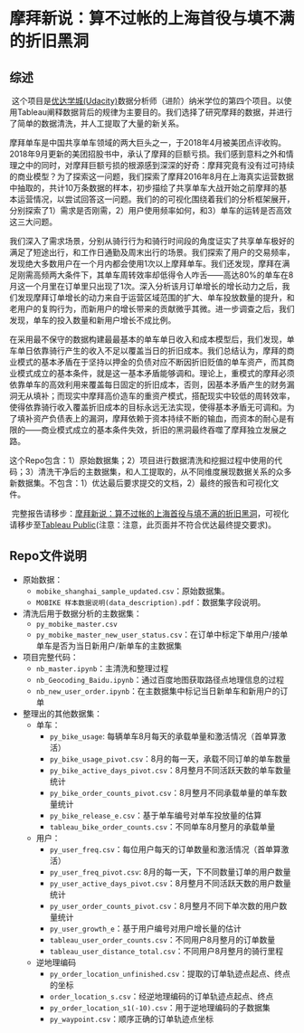 # 摩拜新说：算不过帐的上海首役与填不满的折旧黑洞

## 综述

​	这个项目是[优达学城(Udacity)](https://cn.udacity.com/)数据分析师（进阶）纳米学位的第四个项目。以使用Tableau阐释数据背后的规律为主要目的。我们选择了研究摩拜的数据，并进行了简单的数据清洗，并人工提取了大量的新关系。

​	摩拜单车是中国共享单车领域的两大巨头之一，于2018年4月被美团点评收购。2018年9月更新的美团招股书中，承认了摩拜的巨额亏损。我们感到意料之外和情理之中的同时，对摩拜巨额亏损的根源感到深深的好奇：摩拜究竟有没有过可持续的商业模型？为了探索这一问题，我们探索了摩拜2016年8月在上海真实运营数据中抽取的，共计10万条数据的样本，初步描绘了共享单车大战开始之前摩拜的基本运营情况，以尝试回答这一问题。我们的的可视化围绕着我们的分析框架展开，分别探索了1）需求是否刚需，2）用户使用频率如何，和3）单车的运转是否高效这三大问题。

​	我们深入了需求场景，分别从骑行行为和骑行时间段的角度证实了共享单车极好的满足了短途出行，和工作日通勤及周末出行的场景。我们探索了用户的交易频率，发现绝大多数用户在一个月内都会使用1次以上摩拜单车。我们还发现，摩拜在满足刚需高频两大条件下，其单车周转效率却低得令人咋舌——高达80%的单车在8月这一个月里在订单里只出现了1次。深入分析该月订单增长的增长动力之后，我们发现摩拜订单增长的动力来自于运营区域范围的扩大、单车投放数量的提升，和老用户的复购行为，而新用户的增长带来的贡献微乎其微。进一步调查之后，我们发现，单车的投入数量和新用户增长不成比例。

​	在采用最不保守的数据构建最最基本的单车单日收入和成本模型后，我们发现，单车单日依靠骑行产生的收入不足以覆盖当日的折旧成本。我们总结认为，摩拜的商业模式的基本矛盾在于坚持以押金的负债对应不断因折旧贬值的单车资产，而其商业模式成立的基本条件，就是这一基本矛盾能够调和。理论上，重模式的摩拜必须依靠单车的高效利用来覆盖每日固定的折旧成本，否则，因基本矛盾产生的财务漏洞无从填补；而现实中摩拜高价造车的重资产模式，搭配现实中较低的周转效率，使得依靠骑行收入覆盖折旧成本的目标永远无法实现，使得基本矛盾无可调和。为了填补资产负债表上的漏洞，摩拜依赖于资本持续不断的输血，而资本的耐心是有限的——商业模式成立的基本条件失效，折旧的黑洞最终吞噬了摩拜独立发展之路。

​	这个Repo包含：1）原始数据集；2）项目进行数据清洗和挖掘过程中使用的代码；3）清洗干净后的主数据集，和人工提取的，从不同维度展现数据关系的众多新数据集。不包含：1）优达最后要求提交的文档，2）最终的报告和可视化文件。

​	完整报告请移步：[摩拜新说：算不过帐的上海首役与填不满的折旧黑洞](https://www.jianshu.com/p/10e672ac3027)，可视化请移步至[Tableau Public](https://public.tableau.com/profile/yanwei.liu4734#!/vizhome/Mobike-Shanghai/sheet2)(注意：注意，此页面并不符合优达最终提交要求)。

## Repo文件说明

- 原始数据：
  - `mobike_shanghai_sample_updated.csv`：原始数据集。
  - `MOBIKE 样本数据说明(data_description).pdf`：数据集字段说明。
- 清洗后用于数据分析的主数据集：
  - `py_mobike_master.csv`
  - `py_mobike_master_new_user_status.csv`：在订单中标定下单用户/接单单车是否为当日新用户/新单车的主数据集
- 项目完整代码：
  - `nb_master.ipynb`：主清洗和整理过程
  - `nb_Geocoding_Baidu.ipynb`：通过百度地图获取路径点地理信息的过程
  - `nb_new_user_order.ipynb`：在主数据集中标记当日新单车和新用户的订单
- 整理出的其他数据集：
  - 单车：
    - `py_bike_usage`: 每辆单车8月每天的承载单量和激活情况（首单算激活）
    - `py_bike_usage_pivot.csv`：8月的每一天，承载不同订单的单车数量
    - `py_bike_active_days_pivot.csv`：8月整月不同活跃天数的单车数量统计
    - `py_bike_order_counts_pivot.csv`：8月整月不同承载单量的单车数量统计
    - `py_bike_release_e.csv`：基于单车编号对单车投放量的估算
    - `tableau_bike_order_counts.csv`：不同单车8月整月的承载单量
  - 用户：
    - `py_user_freq.csv`：每位用户每天的订单数量和激活情况（首单算激活）
    - `py_user_freq_pivot.csv`: 8月的每一天，下不同数量订单的用户数量
    - `py_user_active_days_pivot.csv`：8月整月不同活跃天数的用户数量统计
    - `py_user_order_counts_pivot.csv`：8月整月不同下单次数的用户数量统计
    - `py_user_growth_e`：基于用户编号对用户增长量的估计
    - `tableau_user_order_counts.csv`：不同用户8月整月的订单数量
    - `tableau_user_distance_total.csv`：不同用户8月整月的骑行里程
  - 逆地理编码
    - `py_order_location_unfinished.csv`：提取的订单轨迹点起点、终点的坐标
    - `order_location_s.csv`：经逆地理编码的订单轨迹点起点、终点
    - `py_order_location_s1(-10).csv`：用于逆地理编码的子数据集
    - `py_waypoint.csv`：顺序正确的订单轨迹点坐标